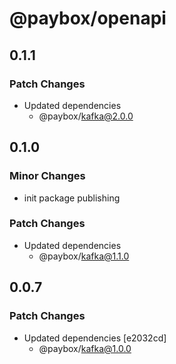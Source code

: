 # @paybox/openapi

## 0.1.1

### Patch Changes

- Updated dependencies
  - @paybox/kafka@2.0.0

## 0.1.0

### Minor Changes

- init package publishing

### Patch Changes

- Updated dependencies
  - @paybox/kafka@1.1.0

## 0.0.7

### Patch Changes

- Updated dependencies [e2032cd]
  - @paybox/kafka@1.0.0
